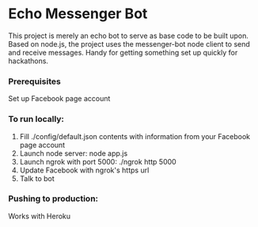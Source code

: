 Echo Messenger Bot
====================
This project is merely an echo bot to serve as base code to be built upon. Based on node.js, the project uses the messenger-bot node client to send and receive messages. Handy for getting something set up quickly for hackathons.

### Prerequisites
Set up Facebook page account

### To run locally:
1. Fill ./config/default.json contents with information from your Facebook page account
2. Launch node server: node app.js
3. Launch ngrok with port 5000: ./ngrok http 5000
4. Update Facebook with ngrok's https url
5. Talk to bot

### Pushing to production:
Works with Heroku
